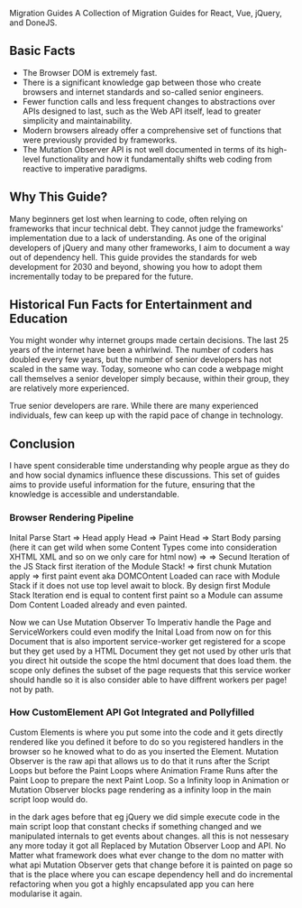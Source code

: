 Migration Guides
A Collection of Migration Guides for React, Vue, jQuery, and DoneJS.

## Basic Facts
- The Browser DOM is extremely fast.
- There is a significant knowledge gap between those who create browsers and internet standards and so-called senior engineers.
- Fewer function calls and less frequent changes to abstractions over APIs designed to last, such as the Web API itself, lead to greater simplicity and maintainability.
- Modern browsers already offer a comprehensive set of functions that were previously provided by frameworks.
- The Mutation Observer API is not well documented in terms of its high-level functionality and how it fundamentally shifts web coding from reactive to imperative paradigms.

## Why This Guide?
Many beginners get lost when learning to code, often relying on frameworks that incur technical debt. They cannot judge the frameworks' implementation due to a lack of understanding. As one of the original developers of jQuery and many other frameworks, I aim to document a way out of dependency hell. This guide provides the standards for web development for 2030 and beyond, showing you how to adopt them incrementally today to be prepared for the future.

## Historical Fun Facts for Entertainment and Education
You might wonder why internet groups made certain decisions. The last 25 years of the internet have been a whirlwind. The number of coders has doubled every few years, but the number of senior developers has not scaled in the same way. Today, someone who can code a webpage might call themselves a senior developer simply because, within their group, they are relatively more experienced.

True senior developers are rare. While there are many experienced individuals, few can keep up with the rapid pace of change in technology.

## Conclusion
I have spent considerable time understanding why people argue as they do and how social dynamics influence these discussions. This set of guides aims to provide useful information for the future, ensuring that the knowledge is accessible and understandable.


### Browser Rendering Pipeline
Inital Parse Start => Head apply Head => Paint Head => Start Body parsing (here it can get wild when some Content Types come into consideration XHTML XML and so on we only care for html now)  => => Secund Iteration of the JS Stack first iteration of the Module Stack! => first chunk Mutation apply => first paint event aka DOMCOntent Loaded can race with Module Stack if it does not use top level await to block. By design first Module Stack Iteration end is equal to content first paint so a Module can assume Dom Content Loaded already and even painted.

Now we can Use Mutation Observer To Imperativ handle the Page and ServiceWorkers could even modify the Inital Load from now on for this Document that is also importent service-worker get registered for a scope but they get used by a HTML Document they get not used by other urls that you direct hit outside the scope the html document that does load them. the scope only defines the subset of the page requests that this service worker should handle so it is also consider able to have diffrent workers per page! not by path. 

### How CustomElement API Got Integrated and Pollyfilled
Custom Elements is where you put some <custom-element> into the code and it gets directly rendered like you defined it before to do so you registered handlers in the browser so he knowed what to do as you inserted the Element. 
Mutation Observer is the raw api that allows us to do that it runs after the Script Loops but before the Paint Loops where Animation Frame Runs after the Paint Loop to prepare the next Paint Loop. So a Infinity loop in Animation or Mutation Observer blocks page rendering as a infinity loop in the main script loop would do. 

in the dark ages before that eg jQuery we did simple execute code in the main script loop that constant checks if something changed and we manipulated internals to get events about changes. all this is not nessesary any more today it got all Replaced by Mutation Observer Loop and API. No Matter what framework does what ever change to the dom no matter with what api Mutation Observer gets that change before it is painted on page so that is the place where you can escape dependency hell and do incremental refactoring when you got a highly encapsulated app you can here modularise it again.



